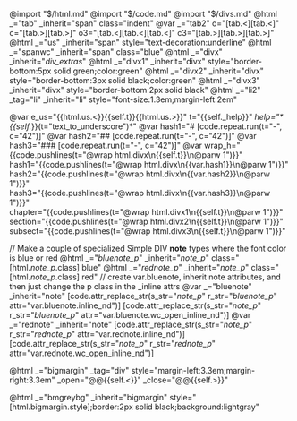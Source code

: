 @import "$/html.md"
@import "$/code.md"
@import "$/divs.md"
@html _="tab" _inherit="span" class="indent"
@var _="tab2" o="[tab.<][tab.<]" c="[tab.>][tab.>]" o3="[tab.<][tab.<][tab.<]"  c3="[tab.>][tab.>][tab.>]"
@html _="us" _inherit="span" style="text-decoration:underline"
@html _="spanwc" _inherit="span" class="blue"
@html _="divx" _inherit="_div_extras_"
@html _="divx1" _inherit="divx" style="border-bottom:5px solid green;color:green"
@html _="divx2" _inherit="divx" style="border-bottom:3px solid black;color:green"
@html _="divx3" _inherit="divx" style="border-bottom:2px solid black"
@html _="li2" _tag="li" _inherit="li" style="font-size:1.3em;margin-left:2em"

@var e_us="{{html.us.<}}{{self.t}}{{html.us.>}}" t="{{self._help}}" _help="*{{self._}}(t=\"text_to_underscore\")*"
@var hash1="# [code.repeat.run(t=\"-\", c=\"42\")]"
@var hash2="## [code.repeat.run(t=\"-\", c=\"42\")]"
@var hash3="### [code.repeat.run(t=\"-\", c=\"42\")]"
@var wrap_h="{{code.pushlines(t=\"@wrap html.divx\n{{self.t}}\n@parw 1\")}}"\
    hash1="{{code.pushlines(t=\"@wrap html.divx\n{{var.hash1}}\n@parw 1\")}}"\
    hash2="{{code.pushlines(t=\"@wrap html.divx\n{{var.hash2}}\n@parw 1\")}}"\
    hash3="{{code.pushlines(t=\"@wrap html.divx\n{{var.hash3}}\n@parw 1\")}}"\
    chapter="{{code.pushlines(t=\"@wrap html.divx1\n{{self.t}}\n@parw 1\")}}"\
    section="{{code.pushlines(t=\"@wrap html.divx2\n{{self.t}}\n@parw 1\")}}"\
    subsect="{{code.pushlines(t=\"@wrap html.divx3\n{{self.t}}\n@parw 1\")}}"

// Make a couple of specialized Simple DIV **note** types where the font color is blue or red
@html _="_bluenote_p_" _inherit="_note_p_" class="[html._note_p_.class] blue"
@html _="_rednote_p_" _inherit="_note_p_" class="[html._note_p_.class] red"
// create var.bluenote, inherit note attributes, and then just change the p class in the _inline attrs
@var _="bluenote" _inherit="note"
[code.attr_replace_str(s_str="_note_p_" r_str="_bluenote_p_" attr="var.bluenote.inline_nd")]
[code.attr_replace_str(s_str="_note_p_" r_str="_bluenote_p_" attr="var.bluenote.wc_open_inline_nd")]
@var _="rednote" _inherit="note"
[code.attr_replace_str(s_str="_note_p_" r_str="_rednote_p_" attr="var.rednote.inline_nd")]
[code.attr_replace_str(s_str="_note_p_" r_str="_rednote_p_" attr="var.rednote.wc_open_inline_nd")]

@html _="bigmargin" _tag="div" style="margin-left:3.3em;margin-right:3.3em" _open="@@{{self.<}}" _close="@@{{self.>}}"

@html _="bmgreybg" _inherit="bigmargin" style="[html.bigmargin.style];border:2px solid black;background:lightgray"

